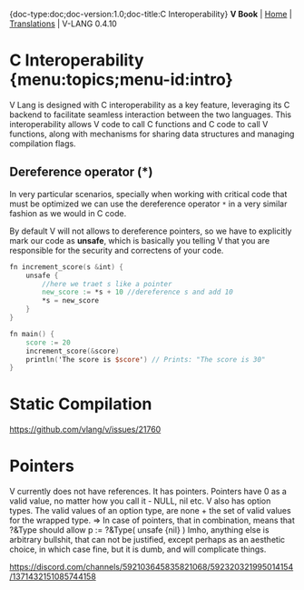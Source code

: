{doc-type:doc;doc-version:1.0;doc-title:C Interoperability}
**V Book** | [Home](./index.md) | [Translations](./book_versions.md) | V-LANG 0.4.10<BR>
# C Interoperability {menu:topics;menu-id:intro}

V Lang is designed with C interoperability as a key feature, leveraging its C backend to facilitate seamless interaction between the two languages. This interoperability allows V code to call C functions and C code to call V functions, along with mechanisms for sharing data structures and managing compilation flags.


## Dereference operator (*)

In very particular scenarios, specially when working with critical code that must be optimized we can use the dereference operator `*` in a very similar fashion as we would in C code.

By default V will not allows to dereference pointers, so we have to explicitly mark our code as **unsafe**, which is basically you telling V that you are responsible for the security and correctens of your code.

```v
fn increment_score(s &int) {
    unsafe {
        //here we traet s like a pointer
        new_score := *s + 10 //dereference s and add 10
        *s = new_score
    }
}

fn main() {
    score := 20
    increment_score(&score)
    println('The score is $score') // Prints: "The score is 30"
}
```



# Static Compilation



https://github.com/vlang/v/issues/21760



# Pointers

V currently does not have references. It has pointers. Pointers have 0 as a valid value, no matter how you call it - NULL, nil etc.
V also has option types. The valid values of an option type, are none + the set of valid values for the wrapped type. 
=> In case of pointers, that in combination, means that ?&Type should allow p := ?&Type( unsafe {nil} )
Imho, anything else is arbitrary bullshit, that can not be justified, except perhaps as an aesthetic choice, in which case fine, but it is dumb, and will complicate things.

https://discord.com/channels/592103645835821068/592320321995014154/1371432151085744158

